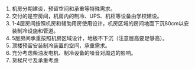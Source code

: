 1. 机房分期建设，预留空间和承重等特殊需求。
2. 交付的是空房间，机房内的制冷、UPS、机柜等设备由学校建设。
2. 1-4层房间按照机房和辅助用房使用设计，机房区域的房间地面下沉80cm以安装制冷设施和管道。
3. 5层房间承重按照机房区域设计，地板不下沉（注意层高要足够高）。
4. 顶楼预留安装制冷装置的空间，承重需求。
5. 充分考虑柴油发电机、制冷设备的噪音对周边的影响。
6. 货梯尺寸及承重考虑
